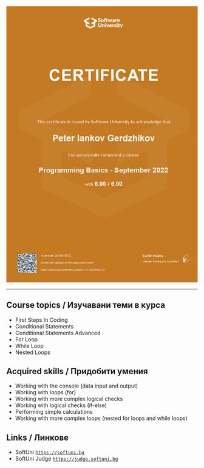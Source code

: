 <div align="center">
  <img src="https://github.com/PowerCell46/Java-Script-Basics/blob/main/Programming%20Basics%20-%20September%202022%20-%20Peter%20Gerdzhikov%20Certificate.jpeg" alt="JS-Basics-September-2022">
</div>

---

## Course topics / Изучавани теми в курса 

- First Steps In Coding
- Conditional Statements
- Conditional Statements Advanced
- For Loop
- While Loop
- Nested Loops

## Acquired skills / Придобити умения

- Working with the console (data input and output)
- Working with loops (for)
- Working with more complex logical checks
- Working with logical checks (if-else)
- Performing simple calculations
- Working with more complex loops (nested for loops and while loops)

## Links / Линкове

- SoftUni 
<a href="https://softuni.bg">`https://softuni.bg`</a>
- SoftUni Judge 
<a href="https://judge.softuni.bg">`https://judge.softuni.bg`</a>
